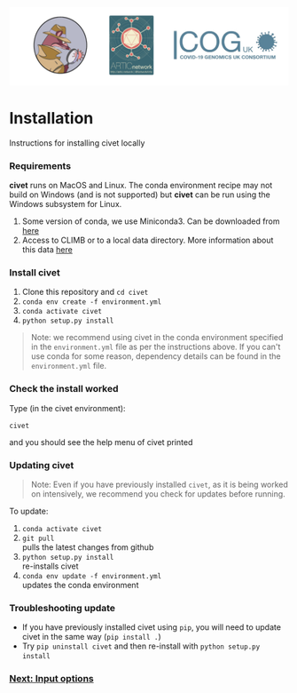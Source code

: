 
![](./doc_figures/website_header.png)

# Installation

Instructions for installing civet locally

### Requirements

<strong>civet</strong> runs on MacOS and Linux. The conda environment recipe may not build on Windows (and is not supported) but <strong>civet</strong> can be run using the Windows subsystem for Linux.

1. Some version of conda, we use Miniconda3. Can be downloaded from [here](https://docs.conda.io/en/latest/miniconda.html)
2. Access to CLIMB or to a local data directory. More information about this data [here](./background_data.md)

### Install civet

1. Clone this repository and ``cd civet``
2. ``conda env create -f environment.yml``
3. ``conda activate civet``
4. ``python setup.py install``

> Note: we recommend using civet in the conda environment specified in the ``environment.yml`` file as per the instructions above. If you can't use conda for some reason, dependency details can be found in the ``environment.yml`` file. 


### Check the install worked

Type (in the civet environment):

```
civet
```
and you should see the help menu of civet printed



### Updating civet

> Note: Even if you have previously installed ``civet``, as it is being worked on intensively, we recommend you check for updates before running.

To update:

1. ``conda activate civet``
2. ``git pull`` \
pulls the latest changes from github
3. ``python setup.py install`` \
re-installs civet
4. ``conda env update -f environment.yml`` \
updates the conda environment 

### Troubleshooting update
- If you have previously installed civet using ``pip``, you will need to update civet in the same way (``pip install .``)
- Try ``pip uninstall civet`` and then re-install with `python setup.py install`


### [Next: Input options](./input_options.md)
